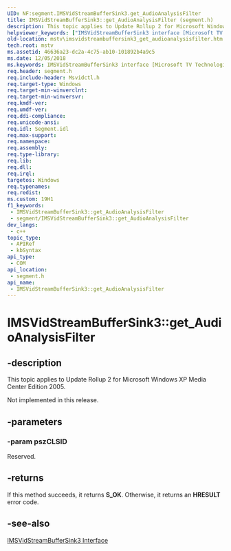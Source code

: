```yaml
---
UID: NF:segment.IMSVidStreamBufferSink3.get_AudioAnalysisFilter
title: IMSVidStreamBufferSink3::get_AudioAnalysisFilter (segment.h)
description: This topic applies to Update Rollup 2 for Microsoft Windows XP Media Center Edition 2005.
helpviewer_keywords: ["IMSVidStreamBufferSink3 interface [Microsoft TV Technologies]","get_AudioAnalysisFilter method","IMSVidStreamBufferSink3.get_AudioAnalysisFilter","IMSVidStreamBufferSink3::get_AudioAnalysisFilter","IMSVidStreamBufferSink3get_AudioAnalysisFilter","get_AudioAnalysisFilter","get_AudioAnalysisFilter method [Microsoft TV Technologies]","get_AudioAnalysisFilter method [Microsoft TV Technologies]","IMSVidStreamBufferSink3 interface","mstv.imsvidstreambuffersink3_get_audioanalysisfilter","segment/IMSVidStreamBufferSink3::get_AudioAnalysisFilter"]
old-location: mstv\imsvidstreambuffersink3_get_audioanalysisfilter.htm
tech.root: mstv
ms.assetid: 46636a23-dc2a-4c75-ab10-101892b4a9c5
ms.date: 12/05/2018
ms.keywords: IMSVidStreamBufferSink3 interface [Microsoft TV Technologies],get_AudioAnalysisFilter method, IMSVidStreamBufferSink3.get_AudioAnalysisFilter, IMSVidStreamBufferSink3::get_AudioAnalysisFilter, IMSVidStreamBufferSink3get_AudioAnalysisFilter, get_AudioAnalysisFilter, get_AudioAnalysisFilter method [Microsoft TV Technologies], get_AudioAnalysisFilter method [Microsoft TV Technologies],IMSVidStreamBufferSink3 interface, mstv.imsvidstreambuffersink3_get_audioanalysisfilter, segment/IMSVidStreamBufferSink3::get_AudioAnalysisFilter
req.header: segment.h
req.include-header: Msvidctl.h
req.target-type: Windows
req.target-min-winverclnt: 
req.target-min-winversvr: 
req.kmdf-ver: 
req.umdf-ver: 
req.ddi-compliance: 
req.unicode-ansi: 
req.idl: Segment.idl
req.max-support: 
req.namespace: 
req.assembly: 
req.type-library: 
req.lib: 
req.dll: 
req.irql: 
targetos: Windows
req.typenames: 
req.redist: 
ms.custom: 19H1
f1_keywords:
 - IMSVidStreamBufferSink3::get_AudioAnalysisFilter
 - segment/IMSVidStreamBufferSink3::get_AudioAnalysisFilter
dev_langs:
 - c++
topic_type:
 - APIRef
 - kbSyntax
api_type:
 - COM
api_location:
 - segment.h
api_name:
 - IMSVidStreamBufferSink3::get_AudioAnalysisFilter
---
```


# IMSVidStreamBufferSink3::get_AudioAnalysisFilter


## -description

This topic applies to Update Rollup 2 for Microsoft Windows XP Media Center Edition 2005.
        



Not implemented in this release.

## -parameters

### -param pszCLSID

Reserved.

## -returns

If this method succeeds, it returns <b xmlns:loc="http://microsoft.com/wdcml/l10n">S_OK</b>. Otherwise, it returns an <b xmlns:loc="http://microsoft.com/wdcml/l10n">HRESULT</b> error code.

## -see-also

<a href="/windows/desktop/api/segment/nn-segment-imsvidstreambuffersink3">IMSVidStreamBufferSink3 Interface</a>

